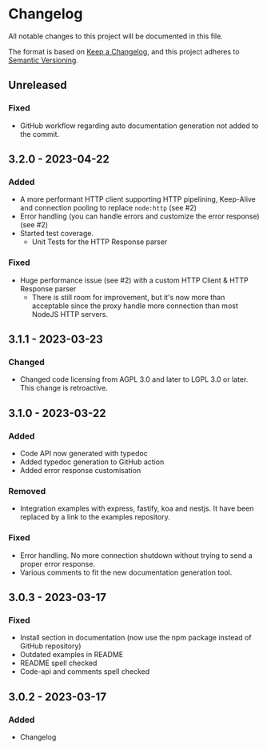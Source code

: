 # Changelog

All notable changes to this project will be documented in this file.

The format is based on [Keep a Changelog](https://keepachangelog.com/en/1.0.0/),
and this project adheres to [Semantic Versioning](https://semver.org/spec/v2.0.0.html).

## Unreleased
### Fixed
- GitHub workflow regarding auto documentation generation not added to the commit.

## 3.2.0 - 2023-04-22
### Added
- A more performant HTTP client supporting HTTP pipelining, Keep-Alive and connection pooling to replace `node:http` (see #2)
- Error handling (you can handle errors and customize the error response) (see #2)
- Started test coverage.
    - Unit Tests for the HTTP Response parser

### Fixed
- Huge performance issue (see #2) with a custom HTTP Client & HTTP Response parser
    - There is still room for improvement, but it's now more than acceptable since the proxy handle
      more connection than most NodeJS HTTP servers.

## 3.1.1 - 2023-03-23
### Changed
- Changed code licensing from AGPL 3.0 and later to LGPL 3.0 or later. This change is retroactive.

## 3.1.0 - 2023-03-22
### Added
- Code API now generated with typedoc
- Added typedoc generation to GitHub action
- Added error response customisation

### Removed
- Integration examples with express, fastify, koa and nestjs. It have been replaced by a link to
  the examples repository.

### Fixed
- Error handling. No more connection shutdown without trying to send a proper error response.
- Various comments to fit the new documentation generation tool.

## 3.0.3 - 2023-03-17
### Fixed
- Install section in documentation (now use the npm package instead of GitHub repository)
- Outdated examples in README
- README spell checked
- Code-api and comments spell checked

## 3.0.2 - 2023-03-17
### Added
- Changelog

